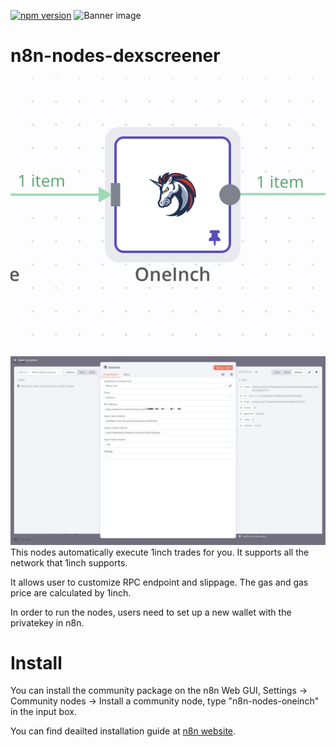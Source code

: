 [![npm version](https://badge.fury.io/js/n8n-nodes-oneinch.svg)](https://badge.fury.io/js/n8n-nodes-oneinch)
![Banner image](https://user-images.githubusercontent.com/10284570/173569848-c624317f-42b1-45a6-ab09-f0ea3c247648.png)

# n8n-nodes-dexscreener

![](assets/example1.png)
![](assets/example2.png)
This nodes automatically execute 1inch trades for you. It supports all the network that 1inch supports.

It allows user to customize RPC endpoint and slippage. The gas and gas price are calculated by 1inch.

In order to run the nodes, users need to set up a new wallet with the privatekey in n8n.

# Install
You can install the community package on the n8n Web GUI, Settings -> Community nodes -> Install a community node, type "n8n-nodes-oneinch" in the input box.

You can find deailted installation guide at [n8n website](https://docs.n8n.io/integrations/community-nodes/installation/#install-a-community-node).
